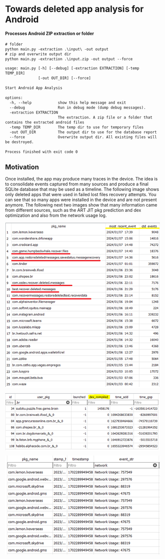 # Towards deleted app analysis for Android
#### Processes Android ZIP extraction or folder
```
# folder
python main.py -extraction .\input\ -out output
# zip and overwrite output dir
python main.py -extraction .\input.zip -out output --force
```

```
usage: main.py [-h] [--debug] [-extraction EXTRACTION] [-temp TEMP_DIR]
               [-out OUT_DIR] [--force]

Start Android App Analysis

options:
  -h, --help            show this help message and exit
  --debug               Run in debug mode (dump debug messages).
  -extraction EXTRACTION
                        The extraction. A zip file or a folder that contains the extracted android files
  -temp TEMP_DIR        The temp dir to use for temporary files
  -out OUT_DIR          The output dir to use for the database report
  --force               Overwrite output dir. All existing files will be destroyed.

Process finished with exit code 0
```

## Motivation

Once installed, the app may produce many traces in the device.
The idea is to consolidate events captured from many sources and produce a final SQLite database that may be used as a timeline.
The following image shows only deleted apps that were used in failed lost files recovery attempts. 
You can see that so many apps were installed in the device and are not present anymore.
The following next two images show that many information came from different sources, such as the ART JIT pkg prediction and dex optimization and also from the network usage log.

![Image 1](images/deleted-analysis.png) 


![Image 2](images/source-pkg-predictions.png)


![Image 3](images/source-thermal.png)
